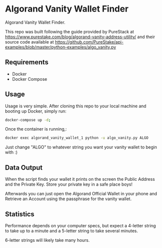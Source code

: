 # Algorand Vanity Wallet Finder

Algorand Vanity Wallet Finder.

This repo was built following the guide provided by PureStack at https://www.purestake.com/blog/algorand-vanity-address-utility/ and their source code available at https://github.com/PureStake/api-examples/blob/master/python-examples/algo_vanity.py

## Requirements

- Docker
- Docker Compose

## Usage

Usage is very simple. After cloning this repo to your local machine and booting up Docker, simply run:

```bash
docker-compose up -d;
```

Once the container is running,:

```bash
docker exec algorand_vanity_wallet_1 python -u algo_vanity.py ALGO
```

Just change "ALGO" to whatever string you want your vanity wallet to begin with :)

## Data Output

When the script finds your wallet it prints on the screen the Public Address and the Private Key. Store your private key in a safe place boys!

Afterwards you can just open the Algorand Official Wallet in your phone and Retrieve an Account using the passphrase for the vanity wallet.


## Statistics

Performance depends on your computer specs, but expect a 4-letter string to take up to a minute and a 5-letter string to take several minutes.

6-letter strings will likely take many hours.
